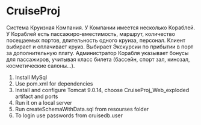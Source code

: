 # CruiseProj

Система Круизная Компания. У Компании имеется несколько
Кораблей. У Кораблей есть пассажиро-вместимость, маршрут, количество
посещаемых портов, длительность одного круиза, персонал. Клиент
выбирает и оплачивает круиз. Выбирает Экскурсии по прибытии в порт за
дополнительную плату. Администратор Корабля указывает бонусы для
пассажиров, учитывая класс билета (бассейн, спорт зал, кинозал,
косметические салоны...).

1. Install MySql
2. Use pom.xml for dependencies
3. Install and configure Tomcat 9.0.14, choose CruiseProj_Web_exploded artifact and ports
4. Run it on a local server
5. Run createSchemaWithData.sql from resourses folder
6. To login use passwords from cruisedb.user


